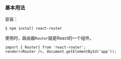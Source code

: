 ### 基本用法
安装：
```
$ npm install react-router
```

使用时，路由器`Router`就是React的一个组件。
```
import { Router} from 'react-router';
render(<Router />, document.getElementById('app'));
```